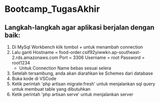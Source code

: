 # Bootcamp_TugasAkhir

## Langkah-langkah agar aplikasi berjalan dengan baik:
1. Di MySql Workbench klik tombol + untuk menambah connection
2. Lalu ganti
     Hostname = food-order.csif92yiwwkn.ap-southeast-2.rds.amazonaws.com
     Port = 3306
     Username = root
     Password = root1234
   * Untuk Connection Name bebas sesuai selera
3. Setelah tersambung, anda akan diarahkan ke Schemes dari database
4. Buka kode di VSCode
5. Ketik perintah 'php artisan migrate:fresh' untuk menjalankan sql query untuk membuat table yang dibutuhkan
6. Ketik perintah 'php artisan serve' untuk menjalankan server

